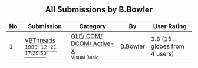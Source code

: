 ﻿<div align="center">

## All Submissions by B\.Bowler

</div>

No.  | Submission | Category | By   | User Rating
---- | ---------- | -------- | ---- | -----------
1 | [VBThreads<br /><sup>1999-12-21 17:29:50</sup>](https://github.com/Planet-Source-Code/b-bowler-vbthreads__1-4984) | [OLE/ COM/ DCOM/ Active\-X<br /><sup>Visual Basic</sup>](../ByCategory/ole-com-dcom-active-x__1-29.md) | B\.Bowler | 3.8 (15 globes from 4 users)
